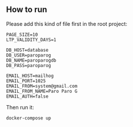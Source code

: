 ## How to run

Please add this kind of file first in the root project:
```
PAGE_SIZE=10
LTP_VALIDITY_DAYS=1

DB_HOST=database
DB_USER=paroparog
DB_NAME=paroparogdb
DB_PASS=paroparog

EMAIL_HOST=mailhog
EMAIL_PORT=1025
EMAIL_FROM=system@gmail.com
EMAIL_FROM_NAME=Paro Paro G
EMAIL_AUTH=false
```

Then run it:
```
docker-compose up
```
